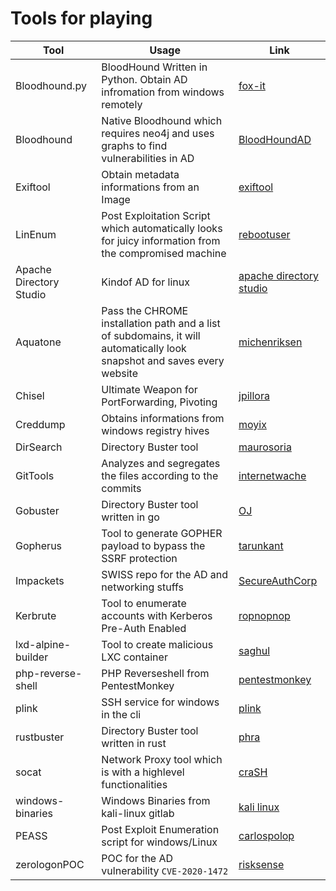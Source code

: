 # Tools for playing

| Tool | Usage | Link |
| ---- | ----- | ---- |
| Bloodhound.py | BloodHound Written in Python. Obtain AD infromation from windows remotely | [fox-it](https://github.com/fox-it/BloodHound.py) |
| Bloodhound | Native Bloodhound which requires neo4j and uses graphs to find vulnerabilities in AD | [BloodHoundAD](https://github.com/BloodHoundAD/BloodHound) |
| Exiftool | Obtain metadata informations from an Image | [exiftool](https://github.com/exiftool/exiftool) |
| LinEnum | Post Exploitation Script which automatically looks for juicy information from the compromised machine | [rebootuser](https://github.com/rebootuser/LinEnum) |
| Apache Directory Studio | Kindof AD for linux | [apache directory studio](https://directory.apache.org/studio/downloads.html) |
| Aquatone | Pass the CHROME installation path and a list of subdomains, it will automatically look snapshot and saves every website | [michenriksen](https://github.com/michenriksen/aquatone) | 
| Chisel | Ultimate Weapon for PortForwarding, Pivoting | [jpillora](https://github.com/jpillora/chisel) |
| Creddump | Obtains informations from windows registry hives | [moyix](https://github.com/moyix/creddump) |
| DirSearch | Directory Buster tool | [maurosoria](https://github.com/maurosoria/dirsearch) |
| GitTools | Analyzes and segregates the files according to the commits | [internetwache](https://github.com/internetwache/GitTools) |
| Gobuster | Directory Buster tool written in go | [OJ](https://github.com/OJ/gobuster) |
| Gopherus | Tool to generate GOPHER payload to bypass the SSRF protection | [tarunkant](https://github.com/tarunkant/Gopherus) |
| Impackets | SWISS repo for the AD and networking stuffs | [SecureAuthCorp](https://github.com/SecureAuthCorp/impacket) |
| Kerbrute | Tool to enumerate accounts with Kerberos Pre-Auth Enabled | [ropnopnop](https://github.com/ropnop/kerbrute/releases/latest)
| lxd-alpine-builder | Tool to create malicious LXC container | [saghul](https://github.com/saghul/lxd-alpine-builder) |
| php-reverse-shell | PHP Reverseshell from PentestMonkey | [pentestmonkey](https://github.com/pentestmonkey/php-reverse-shell) |
| plink | SSH service for windows in the cli | [plink](https://the.earth.li/~sgtatham/putty/latest/w32/plink.exe) | 
| rustbuster | Directory Buster tool written in rust | [phra](https://github.com/phra/rustbuster) |
| socat | Network Proxy tool which is with a  highlevel functionalities | [craSH](https://github.com/craSH/socat) |
| windows-binaries | Windows Binaries from kali-linux gitlab | [kali linux](https://gitlab.com/kalilinux/packages/windows-binaries/-/tree/kali/master/) |
| PEASS | Post Exploit Enumeration script for windows/Linux | [carlospolop](https://github.com/carlospolop/privilege-escalation-awesome-scripts-suite) |
| zerologonPOC | POC for the AD vulnerability `CVE-2020-1472` | [risksense](https://github.com/risksense/zerologon) | 
